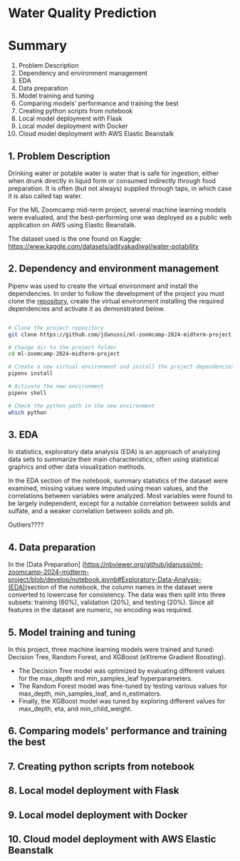 # Water Quality Prediction

# Summary
1. Problem Description
2. Dependency and environment management
3. EDA
4. Data preparation
5. Model training and tuning
6. Comparing models' performance and training the best
7. Creating python scripts from notebook
8. Local model deployment with Flask
9. Local model deployment with Docker
10. Cloud model deployment with AWS Elastic Beanstalk


## 1. Problem Description
Drinking water or potable water is water that is safe for ingestion, either when drunk directly in liquid form or consumed indirectly through food preparation. It is often (but not always) supplied through taps, in which case it is also called tap water.

For the ML Zoomcamp mid-term project, several machine learning models were evaluated, and the best-performing one was deployed as a public web application on AWS using Elastic Beanstalk.

The dataset used is the one found on Kaggle: https://www.kaggle.com/datasets/adityakadiwal/water-potability


## 2. Dependency and environment management
Pipenv was used to create the virtual environment and install the dependencies. In order to follow the development of the project you must clone the [repository](https://github.com/jdanussi/ml-zoomcamp-2024-midterm-project.git), create the virtual environment installing the required dependencies and activate it as demonstrated below.


```bash

# Clone the project repository
git clone https://github.com/jdanussi/ml-zoomcamp-2024-midterm-project.git

# Change dir to the project folder
cd ml-zoomcamp-2024-midterm-project

# Create a new virtual environment and install the project dependencies
pipenv install

# Activate the new environment
pipenv shell

# Check the python path in the new environment
which python

```


## 3. EDA
In statistics, exploratory data analysis (EDA) is an approach of analyzing data sets to summarize their main characteristics, often using statistical graphics and other data visualization methods.

In the EDA section of the notebook, summary statistics of the dataset were examined, missing values were imputed using mean values, and the correlations between variables were analyzed. Most variables were found to be largely independent, except for a notable correlation between solids and sulfate, and a weaker correlation between solids and ph.

Outliers????

## 4. Data preparation
In the [Data Preparation] (https://nbviewer.org/github/jdanussi/ml-zoomcamp-2024-midterm-project/blob/develop/notebook.ipynb#Exploratory-Data-Analysis-(EDA))section of the notebook, the column names in the dataset were converted to lowercase for consistency. The data was then split into three subsets: training (60%), validation (20%), and testing (20%).
Since all features in the dataset are numeric, no encoding was required.


## 5. Model training and tuning
In this project, three machine learning models were trained and tuned: Decision Tree, Random Forest, and XGBoost (eXtreme Gradient Boosting).

- The Decision Tree model was optimized by evaluating different values for the max_depth and min_samples_leaf hyperparameters.
- The Random Forest model was fine-tuned by testing various values for max_depth, min_samples_leaf, and n_estimators.
- Finally, the XGBoost model was tuned by exploring different values for max_depth, eta, and min_child_weight.


## 6. Comparing models' performance and training the best


## 7. Creating python scripts from notebook


## 8. Local model deployment with Flask


## 9. Local model deployment with Docker


## 10. Cloud model deployment with AWS Elastic Beanstalk


